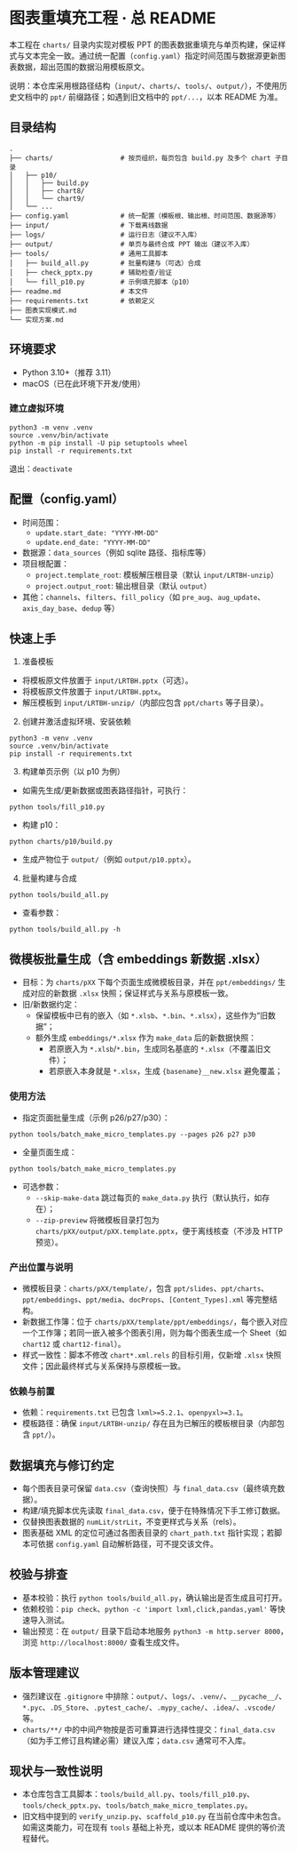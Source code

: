 #  图表重填充工程 · 总 README

本工程在 `charts/` 目录内实现对模板 PPT 的图表数据重填充与单页构建，保证样式与文本完全一致。通过统一配置（`config.yaml`）指定时间范围与数据源更新图表数据，超出范围的数据沿用模板原文。

说明：本仓库采用根路径结构（`input/`、`charts/`、`tools/`、`output/`），不使用历史文档中的 `ppt/` 前缀路径；如遇到旧文档中的 `ppt/...`，以本 README 为准。

## 目录结构
```
.
├── charts/                 # 按页组织，每页包含 build.py 及多个 chart 子目录
│   ├── p10/
│   │   ├── build.py
│   │   ├── chart8/
│   │   └── chart9/
│   └── ...
├── config.yaml             # 统一配置（模板根、输出根、时间范围、数据源等）
├── input/                  # 下载离线数据
├── logs/                   # 运行日志（建议不入库）
├── output/                 # 单页与最终合成 PPT 输出（建议不入库）
├── tools/                  # 通用工具脚本
│   ├── build_all.py        # 批量构建与（可选）合成
│   ├── check_pptx.py       # 辅助检查/验证
│   └── fill_p10.py         # 示例填充脚本（p10）
├── readme.md               # 本文件
├── requirements.txt        # 依赖定义
├── 图表实现模式.md
└── 实现方案.md
```

## 环境要求
- Python 3.10+（推荐 3.11）
- macOS（已在此环境下开发/使用）

### 建立虚拟环境
```
python3 -m venv .venv
source .venv/bin/activate
python -m pip install -U pip setuptools wheel
pip install -r requirements.txt
```
退出：`deactivate`

## 配置（config.yaml）
- 时间范围：
  - `update.start_date: "YYYY-MM-DD"`
  - `update.end_date: "YYYY-MM-DD"`
- 数据源：`data_sources`（例如 sqlite 路径、指标库等）
- 项目根配置：
  - `project.template_root`: 模板解压根目录（默认 `input/LRTBH-unzip`）
  - `project.output_root`: 输出根目录（默认 `output`）
- 其他：`channels`、`filters`、`fill_policy`（如 `pre_aug`、`aug_update`、`axis_day_base`、`dedup` 等）

## 快速上手
1) 准备模板
- 将模板原文件放置于 `input/LRTBH.pptx`（可选）。
 - 将模板原文件放置于 `input/LRTBH.pptx`。
- 解压模板到 `input/LRTBH-unzip/`（内部应包含 `ppt/charts` 等子目录）。

2) 创建并激活虚拟环境、安装依赖
```
python3 -m venv .venv
source .venv/bin/activate
pip install -r requirements.txt
```

3) 构建单页示例（以 p10 为例）
- 如需先生成/更新数据或图表路径指针，可执行：
```
python tools/fill_p10.py
```
- 构建 p10：
```
python charts/p10/build.py
```
- 生成产物位于 `output/`（例如 `output/p10.pptx`）。

4) 批量构建与合成
```
python tools/build_all.py
```
- 查看参数：
```
python tools/build_all.py -h
```

## 微模板批量生成（含 embeddings 新数据 .xlsx）
- 目标：为 `charts/pXX` 下每个页面生成微模板目录，并在 `ppt/embeddings/` 生成对应的新数据 `.xlsx` 快照；保证样式与关系与原模板一致。
- 旧/新数据约定：
  - 保留模板中已有的嵌入（如 `*.xlsb`、`*.bin`、`*.xlsx`），这些作为“旧数据”；
  - 额外生成 `embeddings/*.xlsx` 作为 `make_data` 后的新数据快照：
    - 若原嵌入为 `*.xlsb`/`*.bin`，生成同名基底的 `*.xlsx`（不覆盖旧文件）；
    - 若原嵌入本身就是 `*.xlsx`，生成 `{basename}__new.xlsx` 避免覆盖；

### 使用方法
- 指定页面批量生成（示例 p26/p27/p30）：
```
python tools/batch_make_micro_templates.py --pages p26 p27 p30
```
- 全量页面生成：
```
python tools/batch_make_micro_templates.py
```
- 可选参数：
  - `--skip-make-data` 跳过每页的 `make_data.py` 执行（默认执行，如存在）；
  - `--zip-preview` 将微模板目录打包为 `charts/pXX/output/pXX.template.pptx`，便于离线核查（不涉及 HTTP 预览）。

### 产出位置与说明
- 微模板目录：`charts/pXX/template/`，包含 `ppt/slides`、`ppt/charts`、`ppt/embeddings`、`ppt/media`、`docProps`、`[Content_Types].xml` 等完整结构。
- 新数据工作簿：位于 `charts/pXX/template/ppt/embeddings/`，每个嵌入对应一个工作簿；若同一嵌入被多个图表引用，则为每个图表生成一个 Sheet（如 `chart12` 或 `chart12-final`）。
- 样式一致性：脚本不修改 `chart*.xml.rels` 的目标引用，仅新增 `.xlsx` 快照文件；因此最终样式与关系保持与原模板一致。

### 依赖与前置
- 依赖：`requirements.txt` 已包含 `lxml>=5.2.1`、`openpyxl>=3.1`。
- 模板路径：确保 `input/LRTBH-unzip/` 存在且为已解压的模板根目录（内部包含 `ppt/`）。


## 数据填充与修订约定
- 每个图表目录可保留 `data.csv`（查询快照）与 `final_data.csv`（最终填充数据）。
- 构建/填充脚本优先读取 `final_data.csv`，便于在特殊情况下手工修订数据。
- 仅替换图表数据的 `numLit/strLit`，不变更样式与关系（rels）。
- 图表基础 XML 的定位可通过各图表目录的 `chart_path.txt` 指针实现；若脚本可依据 `config.yaml` 自动解析路径，可不提交该文件。

## 校验与排查
- 基本校验：执行 `python tools/build_all.py`，确认输出是否生成且可打开。
- 依赖校验：`pip check`、`python -c 'import lxml,click,pandas,yaml'` 等快速导入测试。
- 输出预览：在 `output/` 目录下启动本地服务 `python3 -m http.server 8000`，浏览 `http://localhost:8000/` 查看生成文件。

## 版本管理建议
- 强烈建议在 `.gitignore` 中排除：`output/`、`logs/`、`.venv/`、`__pycache__/`、`*.pyc`、`.DS_Store`、`.pytest_cache/`、`.mypy_cache/`、`.idea/`、`.vscode/` 等。
- `charts/**/` 中的中间产物按是否可重算进行选择性提交：`final_data.csv`（如为手工修订且构建必需）建议入库；`data.csv` 通常可不入库。

## 现状与一致性说明
- 本仓库包含工具脚本：`tools/build_all.py`、`tools/fill_p10.py`、`tools/check_pptx.py`、`tools/batch_make_micro_templates.py`。
- 旧文档中提到的 `verify_unzip.py`、`scaffold_p10.py` 在当前仓库中未包含。如需这类能力，可在现有 `tools` 基础上补充，或以本 README 提供的等价流程替代。